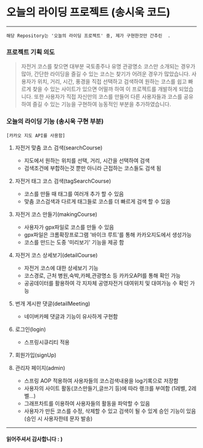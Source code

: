 # 오늘의 라이딩 프로젝트 (송시욱 코드)
---------------------
`해당 Repository는 '오늘의 라이딩 프로젝트' 중, 제가 구현한것만 간추린  .`
### 프로젝트 기획 의도

>자전거 코스를 찾으면 대부분 국토종주나 유명 관광명소 코스만 소개되는 경우가 많아, 간단한 라이딩을 즐길 수 있는 코스는 찾기가 어려운 경우가 많았습니다. 
사용자가 위치, 거리, 시간, 풍경을 직접 선택하고 검색하여 원하는 코스를 쉽고 빠르게 찾을 수 있는 사이트가 있으면 어떨까 하여 이 프로젝트를 개발하게 되었습니다. 
또한 사용자가 직접 자신만의 코스를 만들어 다른 사용자들과 코스를 공유하여 즐길 수 있는 기능을 구현하여 능동적인 부분을 추가하였습니다.   


### 오늘의 라이딩 기능 (송시욱 구현 부분)
`[카카오 지도 API를 사용함]`
1. 자전거 맞춤 코스 검색(searchCourse)
   - 지도에서 원하는 위치를 선택, 거리, 시간을 선택하여 검색
   - 검색조건에 부합하는것 뿐만 아니라 근접하는 코스들도 검색 됨
   

2. 자전거 태그 코스 검색(tagSearchCourse)
   - 코스를 만들 때 태그를 여러개 추가 할 수 있음
   - 맞춤 코스검색과 다르게 태그들로 코스를 더 빠르게 검색 할 수 있음
   

3. 자전거 코스 만들기(makingCourse)
   - 사용자가 gpx파일로 코스를 만들 수 있음
   - gpx파일은 크롬확장프로그램 '바이크 루트'를 통해 카카오지도에서 생성가능
   - 코스를 만드는 도중 '미리보기' 기능을 제공 함
   
4. 자전거 코스 상세보기(detailCourse)
   - 자전거 코스에 대한 상세보기 기능
   - 코스경로, 근처 병원,숙박,카페,관광명소 등 카카오API를 통해 확인 가능
   - 공공데이터를 활용하여 각 지자체 공영자전거 대여위치 및 대여가능 수 확인 가능


4. 번개 게시판 댓글(detailMeeting)
   - 네이버카페 댓글과 기능이 유사하게 구현함 
   

5. 로그인(login)
   - 스프링시큐리티 적용
   

6. 회원가입(signUp)
5. 관리자 페이지(admin)
   - 스프링 AOP 적용하여 사용자들의 코스검색내용을 log기록으로 저장함
   - 사용자의 사이트 활동(코스만들기,글쓰기 등)에 따라 랭크를 부여함 (1레벨, 2레벨...)
   - 그래프차트를 이용하여 사용자들의 활동을 파악할 수 있음
   - 사용자가 만든 코스를 수정, 삭제할 수 있고 검색이 될 수 있게 승인 기능이 있음(승인 시 사용자한테 문자 발송)
--------------------------


#### **읽어주셔서 감사합니다  : )**
